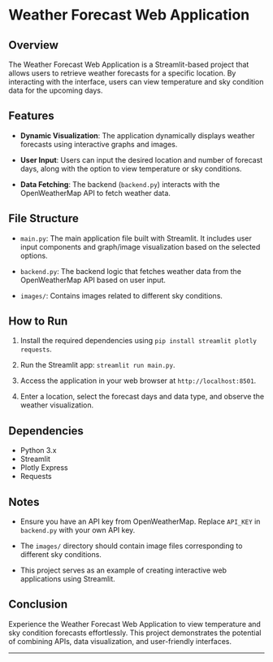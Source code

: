 # Weather Forecast Web Application

## Overview

The Weather Forecast Web Application is a Streamlit-based project that allows users to retrieve weather forecasts for a specific location. By interacting with the interface, users can view temperature and sky condition data for the upcoming days.

## Features

- **Dynamic Visualization**: The application dynamically displays weather forecasts using interactive graphs and images.

- **User Input**: Users can input the desired location and number of forecast days, along with the option to view temperature or sky conditions.

- **Data Fetching**: The backend (`backend.py`) interacts with the OpenWeatherMap API to fetch weather data.

## File Structure

- `main.py`: The main application file built with Streamlit. It includes user input components and graph/image visualization based on the selected options.

- `backend.py`: The backend logic that fetches weather data from the OpenWeatherMap API based on user input.

- `images/`: Contains images related to different sky conditions.

## How to Run

1. Install the required dependencies using `pip install streamlit plotly requests`.

2. Run the Streamlit app: `streamlit run main.py`.

3. Access the application in your web browser at `http://localhost:8501`.

4. Enter a location, select the forecast days and data type, and observe the weather visualization.

## Dependencies

- Python 3.x
- Streamlit
- Plotly Express
- Requests

## Notes

- Ensure you have an API key from OpenWeatherMap. Replace `API_KEY` in `backend.py` with your own API key.

- The `images/` directory should contain image files corresponding to different sky conditions.

- This project serves as an example of creating interactive web applications using Streamlit.

## Conclusion

Experience the Weather Forecast Web Application to view temperature and sky condition forecasts effortlessly. This project demonstrates the potential of combining APIs, data visualization, and user-friendly interfaces.

---